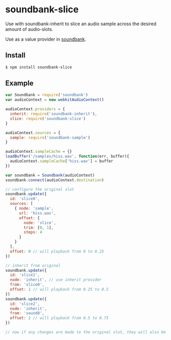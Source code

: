 soundbank-slice
===

Use with soundbank-inherit to slice an audio sample across the desired amount of audio-slots.

Use as a value provider in [soundbank](https://github.com/mmckegg/soundbank).

## Install

```bash
$ npm install soundbank-slice
```

## Example

```js
var Soundbank = require('soundbank')
var audioContext = new webkitAudioContext()

audioContext.providers = {
  inherit: require('soundbank-inherit'),
  slice: require('soundbank-slice')
}

audioContext.sources = {
  sample: require('soundbank-sample')
}

audioContext.sampleCache = {}
loadBuffer('/samples/hiss.wav', function(err, buffer){
  audioContext.sampleCache['hiss.wav'] = buffer
})

var soundbank = Soundbank(audioContext)
soundbank.connect(audioContext.destination)

// configure the original slot
soundbank.update({
  id: 'slice0',
  sources: [
    { node: 'sample',
      url: 'hiss.wav',
      offset: {
        node: 'slice',
        trim: [0, 1],
        steps: 4
      }
    }
  ],
  offset: 0 // will playback from 0 to 0.25
})

// inherit from original
soundbank.update({
  id: 'slice1',
  node: 'inherit', // use inherit provider
  from: 'slice0',
  offset: 1 // will playback from 0.25 to 0.5
})
soundbank.update({
  id: 'slice2',
  node: 'inherit',
  from: 'sound0',
  offset: 2 // will playback from 0.5 to 0.75
})

// now if any changes are made to the original slot, they will also be applied to any slots that inherit from it
```